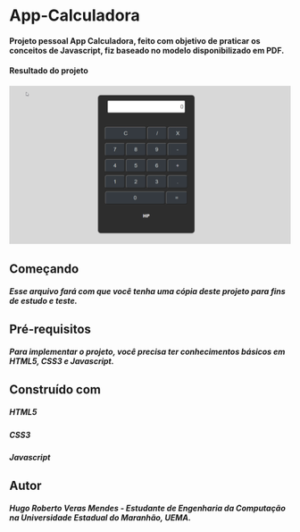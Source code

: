 # App-Calculadora
#### Projeto pessoal App Calculadora, feito com objetivo de praticar os conceitos de Javascript, fiz baseado no modelo disponibilizado em PDF.

#### Resultado do projeto
![Imagem do projeto final](https://github.com/HugoMendess/App-Calculadora/blob/master/Gif_projetoFinal.gif)

## Começando
##### Esse arquivo fará com que você tenha uma cópia deste projeto para fins de estudo e teste.

## Pré-requisitos
##### Para implementar o projeto, você precisa ter conhecimentos básicos em HTML5, CSS3 e Javascript.

## Construído com
##### HTML5
##### CSS3 
##### Javascript

## Autor
##### Hugo Roberto Veras Mendes - Estudante de Engenharia da Computação na Universidade Estadual do Maranhão, UEMA.
